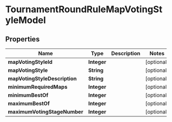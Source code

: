 
# TournamentRoundRuleMapVotingStyleModel

## Properties
Name | Type | Description | Notes
------------ | ------------- | ------------- | -------------
**mapVotingStyleId** | **Integer** |  |  [optional]
**mapVotingStyle** | **String** |  |  [optional]
**mapVotingStyleDescription** | **String** |  |  [optional]
**minimumRequiredMaps** | **Integer** |  |  [optional]
**minimumBestOf** | **Integer** |  |  [optional]
**maximumBestOf** | **Integer** |  |  [optional]
**maximumVotingStageNumber** | **Integer** |  |  [optional]



